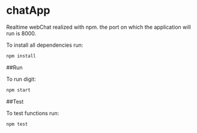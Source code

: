 # chatApp
Realtime webChat realized with npm. the port on which the application will run is 8000.

To install all dependencies run: 

```bash
npm install
```

##Run

To run digit: 

```bash
npm start
```

##Test

To test functions run: 

```bash
npm test
```

